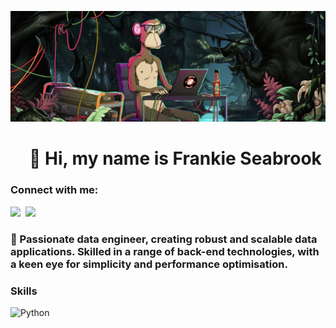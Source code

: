 ![👋 Hi, my name is Frankie Seabrook](./fs-bayc.png)

<div id="toc">
  <ul align="center" style="list-style: none">
    <summary>
      <h1>
        👋 Hi, my name is Frankie Seabrook
      </h1>
    </summary>
  </ul>
</div>

**<h3 align="left">Connect with me:</h3>** 
<p align="left"><a href="https://github.com/fifthfrankie" target="_blank"><img src="https://img.shields.io/badge/GitHub-100000?logo=github&logoColor=white" height="28" style="margin-right: 4px"></a> <a href="https://www.linkedin.com/in/frankieseabrook" target="_blank"><img src="https://img.shields.io/badge/LinkedIn-0077B5?logo=linkedin&logoColor=white" height="28" style="margin-right: 4px"></a> </p>

 **<h3 align="left">🚀 Passionate data engineer, creating robust and scalable data applications. Skilled in a range of back-end technologies, with a keen eye for simplicity and performance optimisation.</h3>**

 **<h3 align="left">Skills</h3>**

<p align="left"><img src="https://banner2.cleanpng.com/20190623/yp/kisspng-python-computer-icons-programming-language-executa-1713885634631.webp" height="32" alt="Python" style="margin-right: 4px"> </p>
